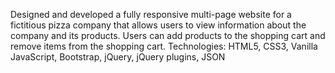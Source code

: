 Designed and developed a fully responsive multi-page website for a fictitious pizza company that allows users to view information about the company and its products. Users can add products to the shopping cart and remove items from the shopping cart.
Technologies: HTML5, CSS3, Vanilla JavaScript, Bootstrap, jQuery, jQuery plugins, JSON
